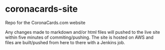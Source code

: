 coronacards-site
==============

Repo for the CoronaCards.com website

Any changes made to markdown and/or html files will pushed to the live site within five minutes of commiting/pushing. The site is hosted on AWS and files are built/pushed from here to there with a Jenkins job. 

